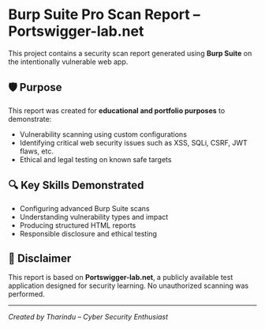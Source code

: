 # Burp Suite Pro Scan Report – Portswigger-lab.net

This project contains a security scan report generated using **Burp Suite** on the intentionally vulnerable web app.

## 🛡️ Purpose
This report was created for **educational and portfolio purposes** to demonstrate:
- Vulnerability scanning using custom configurations
- Identifying critical web security issues such as XSS, SQLi, CSRF, JWT flaws, etc.
- Ethical and legal testing on known safe targets

## 🔍 Key Skills Demonstrated
- Configuring advanced Burp Suite scans
- Understanding vulnerability types and impact
- Producing structured HTML reports
- Responsible disclosure and ethical testing

## 📎 Disclaimer
This report is based on **Portswigger-lab.net**, a publicly available test application designed for security learning. No unauthorized scanning was performed.

---

*Created by Tharindu – Cyber Security Enthusiast*
